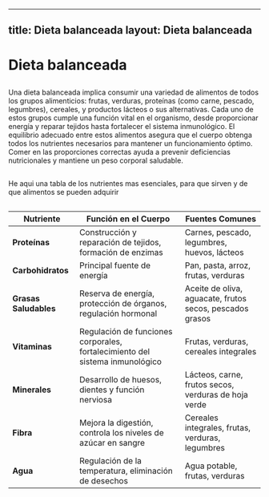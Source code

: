 

---
title: Dieta balanceada
layout: Dieta balanceada
---
# Dieta balanceada

##
Una dieta balanceada implica consumir una variedad de alimentos de todos los grupos alimenticios:
frutas, verduras, proteínas (como carne, pescado, legumbres), cereales, y productos lácteos o sus alternativas.
Cada uno de estos grupos cumple una función vital en el organismo, desde proporcionar energía y reparar tejidos
hasta fortalecer el sistema inmunológico. El equilibrio adecuado entre estos alimentos asegura que el cuerpo
obtenga todos los nutrientes necesarios para mantener un funcionamiento óptimo. Comer en las proporciones
correctas ayuda a prevenir deficiencias nutricionales y mantiene un peso corporal saludable.

##
He aqui una tabla de los nutrientes mas esenciales, para que sirven y de que alimentos se pueden adquirir

##
| **Nutriente**      | **Función en el Cuerpo**                                     | **Fuentes Comunes**                             |
|--------------------|--------------------------------------------------------------|-------------------------------------------------|
| **Proteínas**       | Construcción y reparación de tejidos, formación de enzimas   | Carnes, pescado, legumbres, huevos, lácteos     |
| **Carbohidratos**   | Principal fuente de energía                                 | Pan, pasta, arroz, frutas, verduras             |
| **Grasas Saludables**| Reserva de energía, protección de órganos, regulación hormonal | Aceite de oliva, aguacate, frutos secos, pescados grasos |
| **Vitaminas**       | Regulación de funciones corporales, fortalecimiento del sistema inmunológico | Frutas, verduras, cereales integrales  |
| **Minerales**       | Desarrollo de huesos, dientes y función nerviosa             | Lácteos, carne, frutos secos, verduras de hoja verde |
| **Fibra**           | Mejora la digestión, controla los niveles de azúcar en sangre | Cereales integrales, frutas, verduras, legumbres |
| **Agua**            | Regulación de la temperatura, eliminación de desechos        | Agua potable, frutas, verduras                  |
